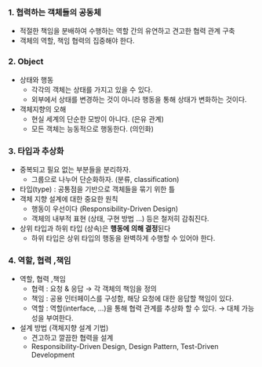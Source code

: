 ### 1. 협력하는 객체들의 공동체

- 적절한 책임을 분배하여 수행하는 역할 간의 유연하고 견고한 협력 관계 구축
- 객체의 역할, 책임 협력의 집중해야 한다.

### 2. Object

- 상태와 행동
    - 각각의 객체는 상태를 가지고 있을 수 있다.
    - 외부에서 상태를 변경하는 것이 아니라 행동을 통해 상태가 변화하는 것이다.
- 객체지향의 오해
    - 현실 세계의 단순한 모방이 아니다. (은유 관계)
    - 모든 객체는 능동적으로 행동한다. (의인화)

### 3. 타입과 추상화

- 중복되고 필요 없는 부분들을 분리하자.
  - 그룹으로 나누어 단순화하자. (분류, classification)
- 타입(type) : 공통점을 기반으로 객체들을 묶기 위한 틀
- 객체 지향 설계에 대한 중요한 원칙
  - 행동이 우선이다 (Responsibility-Driven Design)
  - 객체의 내부적 표현 (상태, 구현 방법 …) 등은 철저히 감춰진다.
- 상위 타입과 하위 타입 (상속)은 **행동에 의해 결정**된다
  - 하위 타입은 상위 타입의 행동을 완벽하게 수행할 수 있어야 한다.

### 4. 역할, 협력 ,책임

- 역할, 협력 ,책임
  - 협력 : 요청 & 응답 → 각 객체의 책임을 정의
  - 책임 : 공용 인터페이스를 구성함, 해당 요청에 대한 응답할 책임이 있다.
  - 역할 : 역할(interface, …)을 통해 협력 관계를 추상화 할 수 있다. → 대체 가능성을 부여한다.
- 설계 방법 (객체지향 설계 기법)
  - 견고하고 깔끔한 협력을 설계
  - Responsibility-Driven Design, Design Pattern, Test-Driven Development